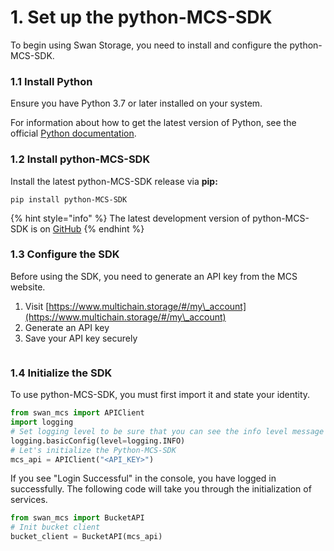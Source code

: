 # 1. Set up the python-MCS-SDK

To begin using Swan Storage, you need to install and configure the python-MCS-SDK.

### 1.1 Install Python

Ensure you have Python 3.7 or later installed on your system.

For information about how to get the latest version of Python, see the official [Python documentation](https://www.python.org/downloads/).

### 1.2 Install python-MCS-SDK

Install the latest python-MCS-SDK release via **pip:**

`pip install python-MCS-SDK`

{% hint style="info" %}
The latest development version of python-MCS-SDK is on [GitHub](https://github.com/filswan/python-mcs-sdk)
{% endhint %}

### 1.3 Configure the SDK

Before using the SDK, you need to generate an API key from the MCS website.

1. Visit [https://www.multichain.storage/#/my\_account](https://www.multichain.storage/#/my\_account)
2. Generate an API key
3. Save your API key securely

<figure><img src="../../../.gitbook/assets/image (183).png" alt=""><figcaption></figcaption></figure>

### 1.4 Initialize the SDK

To use python-MCS-SDK, you must first import it and state your identity.

```python
from swan_mcs import APIClient
import logging
# Set logging level to be sure that you can see the info level message
logging.basicConfig(level=logging.INFO)
# Let's initialize the Python-MCS-SDK
mcs_api = APIClient("<API_KEY>")
```

If you see "Login Successful" in the console, you have logged in successfully.  The following code will take you through the initialization of services.

```python
from swan_mcs import BucketAPI
# Init bucket client
bucket_client = BucketAPI(mcs_api)
```
